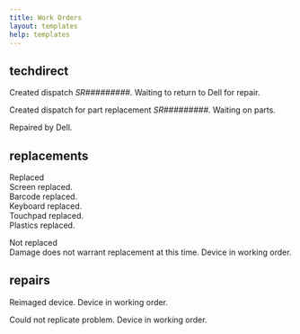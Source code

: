 ```yaml
---
title: Work Orders
layout: templates
help: templates
---
```


## techdirect

Created dispatch *SR#########*. Waiting to return to Dell for repair.

Created dispatch for part replacement *SR#########*. Waiting on parts.

Repaired by Dell.

## replacements

Replaced  
Screen replaced.  
Barcode replaced.  
Keyboard replaced.  
Touchpad replaced.  
Plastics replaced.

Not replaced  
Damage does not warrant replacement at this time. Device in working order.

## repairs

Reimaged device. Device in working order.

Could not replicate problem. Device in working order.
